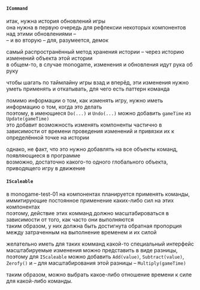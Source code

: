 #### ``ICommand``

итак, нужна история обновлений игры  
она нужна в первую очередь для рефлексии некоторых компонентов над этими обновлениями –  
– и во вторую – для, разумеется, демок

самый распространённый метод хранения истории – через историю изменений объекта этой истории  
в общем-то, в случае monogame, изменения и обновления идут рука об руку

чтобы шагать по таймлайну игры взад и вперёд, эти изменения нужно уметь применять и откатывать, для чего есть паттерн команда

помимо информации о том, как изменять игру, нужно иметь информацию о том, когда это делать  
поэтому, в имеющиеся ``Do(...)`` и ``Undo(...)`` можно добавить ``gameTime`` из ``Update(gameTime)``  
это добавит возможность изменять компоненты частично в зависимости от времени проведения изменений и привязки их к определённой точке на истории

однако, не факт, что это нужно добавлять на все объекты команд, появляющиеся в программе  
возможно, достаточно какого-то одного глобального объекта, приводящего игру в движение

#### ``IScaleable``

в monogame-test-01 на компонентах планируется применять команды, иммитирующие постоянное применение каких-либо сил на этих компонентах  
поэтому, действие этих комманд должно масштабироваться в зависимости от того, как часто они выполняются  
таким образом, у них должна быть достигнута обратная пропорция между затраченным на выполнение временем и их силой

желательно иметь для таких комманд какой-то специальный интерфейс  
масштабируемые изменения можно представить в виде разницы, поэтому для ``IScaleable`` можно добавить ``Add(value)``, ``Subtract(value)``, ``Zerofy()`` и – для масштабирования этой разницы – ``Multiply(gameTime)``

таким образом, можно выбрать какое-либо отношение времени к силе для какой-либо команды.
